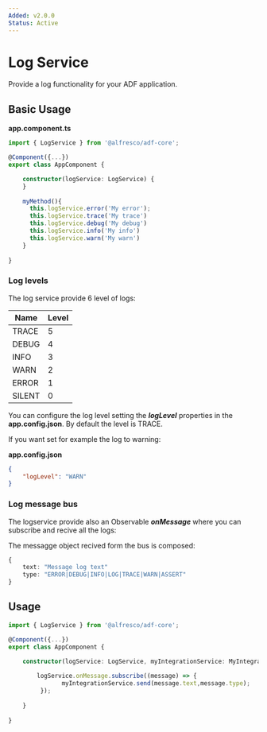 ```yaml
---
Added: v2.0.0
Status: Active
---
```

# Log Service

Provide a log functionality for your ADF application.

## Basic Usage

**app.component.ts**

```ts
import { LogService } from '@alfresco/adf-core';

@Component({...})
export class AppComponent {

    constructor(logService: LogService) {
    }
    
    myMethod(){
      this.logService.error('My error');
      this.logService.trace('My trace')
      this.logService.debug('My debug')
      this.logService.info('My info')
      this.logService.warn('My warn')
    }
    
}
```

### Log levels 

The log service provide 6 level of logs:

Name | Level
-|-
TRACE |5
DEBUG |4
INFO |3
WARN |2
ERROR |1
SILENT |0

You can configure the log level setting the ***logLevel*** properties in the **app.config.json**. By default the level is TRACE.

If you want set for example the log to warning:

**app.config.json**

```json
{
    "logLevel": "WARN" 
}
```

### Log message bus

The logservice provide also an Observable ***onMessage***  where you can subscribe and recive all the logs: 

The messagge object recived form the bus is composed:

```ts
{
    text: "Message log text"
    type: "ERROR|DEBUG|INFO|LOG|TRACE|WARN|ASSERT"
}
```
 
## Usage

```ts
import { LogService } from '@alfresco/adf-core';

@Component({...})
export class AppComponent {

    constructor(logService: LogService, myIntegrationService: MyIntegrationService)) {
    
        logService.onMessage.subscribe((message) => {
               myIntegrationService.send(message.text,message.type);
         });
                
    }
    
}
```
